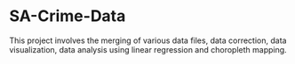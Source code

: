 # SA-Crime-Data
This project involves the merging of various data files, data correction, data visualization, data analysis using linear regression and choropleth mapping.
